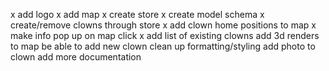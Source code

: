 x add logo
x add map 
x create store
x create model schema
x create/remove clowns through store
x add clown home positions to map
x make info pop up on map click
x add list of existing clowns
add 3d renders to map
be able to add new clown
clean up formatting/styling
add photo to clown
add more documentation